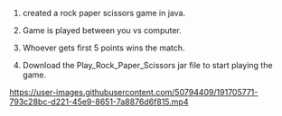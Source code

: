 1. created a rock paper scissors game in java.

2. Game is played between you vs computer.

3. Whoever gets first 5 points wins the match.

4. Download the Play_Rock_Paper_Scissors jar file to start playing the game.


https://user-images.githubusercontent.com/50794409/191705771-793c28bc-d221-45e9-8651-7a8876d6f815.mp4

